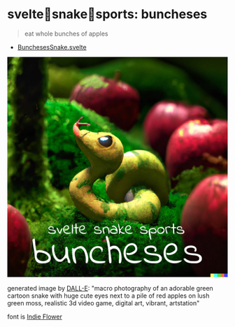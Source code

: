 # svelte🐍snake🐍sports: buncheses

> eat whole bunches of apples

- [BunchesesSnake.svelte](./BunchesesSnake.svelte)

<a href="https://sss.ryanatkn.com/buncheses"><img src="/src/static/assets/buncheses.webp" alt="logo for buncheses, macro photography of an adorable green cartoon snake with huge cute eyes next to a pile of red apples on lush green moss, realistic 3d video game, digital art, vibrant, artstation" /></a>

generated image by [DALL-E](https://wikipedia.org/wiki/DALL-E):
"macro photography of an adorable green cartoon snake with huge cute eyes next to a pile of red apples on lush green moss, realistic 3d video game, digital art, vibrant, artstation"

font is [Indie Flower](https://fonts.google.com/betterspecimen/Indie+Flower)
